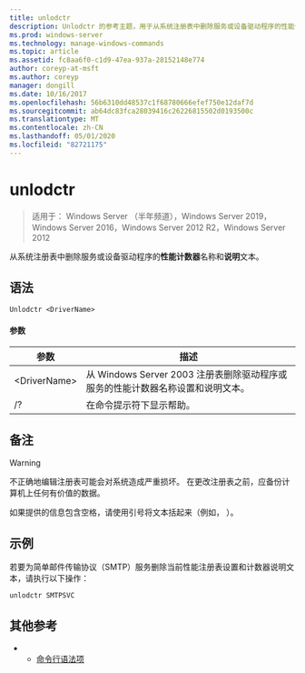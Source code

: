 ```yaml
---
title: unlodctr
description: Unlodctr 的参考主题，用于从系统注册表中删除服务或设备驱动程序的性能计数器名称和说明文本
ms.prod: windows-server
ms.technology: manage-windows-commands
ms.topic: article
ms.assetid: fc8aa6f0-c1d9-47ea-937a-28152148e774
author: coreyp-at-msft
ms.author: coreyp
manager: dongill
ms.date: 10/16/2017
ms.openlocfilehash: 56b6310dd48537c1f68780666efef750e12daf7d
ms.sourcegitcommit: ab64dc83fca28039416c26226815502d0193500c
ms.translationtype: MT
ms.contentlocale: zh-CN
ms.lasthandoff: 05/01/2020
ms.locfileid: "82721175"
---
```

# <a name="unlodctr"></a>unlodctr

> 适用于： Windows Server （半年频道），Windows Server 2019，Windows Server 2016，Windows Server 2012 R2，Windows Server 2012

从系统注册表中删除服务或设备驱动程序的**性能计数器**名称和**说明**文本。   

## <a name="syntax"></a>语法  
```  
Unlodctr <DriverName>   
```  
#### <a name="parameters"></a>参数  
|参数|描述|  
|-------|--------|  
|\<DriverName>|从 Windows Server 2003 注册表删除驱动程序或服务<DriverName>的性能计数器名称设置和说明文本。|  
|/?|在命令提示符下显示帮助。|  

## <a name="remarks"></a>备注  
> [!WARNING]  
> 不正确地编辑注册表可能会对系统造成严重损坏。 在更改注册表之前，应备份计算机上任何有价值的数据。  

如果提供的信息包含空格，请使用引号将文本括起来（例如， <DriverName>）。  

## <a name="examples"></a>示例  
若要为简单邮件传输协议（SMTP）服务删除当前性能注册表设置和计数器说明文本，请执行以下操作：  
```  
unlodctr SMTPSVC  
```  
## <a name="additional-references"></a>其他参考  
-   - [命令行语法项](command-line-syntax-key.md)  
  
